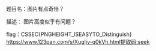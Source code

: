 题目名：图片有点奇怪？

描述： 图片高度似乎有问题？

flag：CSSEC{PNGHEIGHT_ISEASYTO_Distinguish}
https://www.123pan.com/s/XugIjv-q0kVh.html提取码:seek